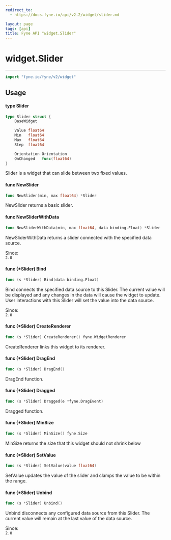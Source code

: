 ```yaml
---
redirect_to:
  - https://docs.fyne.io/api/v2.2/widget/slider.md

layout: page
tags: [api]
title: Fyne API "widget.Slider"
---
```



# widget.Slider
---
```go
import "fyne.io/fyne/v2/widget"
```

## Usage

#### type Slider

```go
type Slider struct {
	BaseWidget

	Value float64
	Min   float64
	Max   float64
	Step  float64

	Orientation Orientation
	OnChanged   func(float64)
}
```

Slider is a widget that can slide between two fixed values.

#### func  NewSlider

```go
func NewSlider(min, max float64) *Slider
```
NewSlider returns a basic slider.

#### func  NewSliderWithData

```go
func NewSliderWithData(min, max float64, data binding.Float) *Slider
```
NewSliderWithData returns a slider connected with the specified data source.


<div class="since">Since: <code>
2.0</code></div>

#### func (*Slider) Bind

```go
func (s *Slider) Bind(data binding.Float)
```
Bind connects the specified data source to this Slider. The current value will be displayed and any changes in the data will cause the widget to update. User interactions with this Slider will set the value into the data source.


<div class="since">Since: <code>
2.0</code></div>

#### func (*Slider) CreateRenderer

```go
func (s *Slider) CreateRenderer() fyne.WidgetRenderer
```
CreateRenderer links this widget to its renderer.

#### func (*Slider) DragEnd

```go
func (s *Slider) DragEnd()
```
DragEnd function.

#### func (*Slider) Dragged

```go
func (s *Slider) Dragged(e *fyne.DragEvent)
```
Dragged function.

#### func (*Slider) MinSize

```go
func (s *Slider) MinSize() fyne.Size
```
MinSize returns the size that this widget should not shrink below

#### func (*Slider) SetValue

```go
func (s *Slider) SetValue(value float64)
```
SetValue updates the value of the slider and clamps the value to be within the range.

#### func (*Slider) Unbind

```go
func (s *Slider) Unbind()
```
Unbind disconnects any configured data source from this Slider. The current value will remain at the last value of the data source.


<div class="since">Since: <code>
2.0</code></div>
